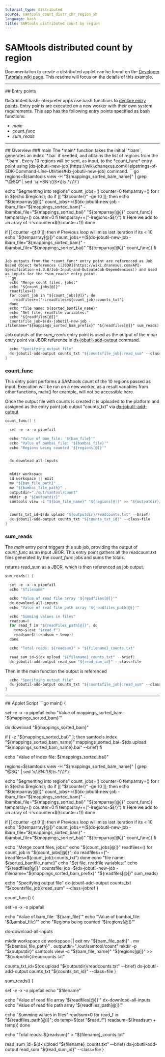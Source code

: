 ```yaml
---
tutorial_type: distributed
source: samtools_count_distr_chr_region_sh
language: bash
title: SAMtools distributed count by region
---
```

# SAMtools distributed count by region

Documentation to create a distributed applet can be found on the [Developer Tutorials wiki page](https://wiki.dnanexus.com/Developer-Tutorials/Parallelize-Your-App). This readme will focus on the details of this example.

<hr>## Entry points

Distributed bash-interpreter apps use bash functions to [declare entry points](https://wiki.dnanexus.com/Developer-Tutorials/Parallelize-Your-App#Adding-Entry-Points-to-Your-Code). Entry points are executed on a new worker with their own system requirements. This app has the following entry points specified as bash functions:

* *main*
* *count_func*
* *sum_reads*

<hr>## Overview
### main
The *main* function takes the initial `*.bam`, generates an index `*.bai` if needed, and obtains the list of regions from the `*.bam`. Every 10 regions will be sent, as input, to the *count_func* entry point using [dx-jobutil-new-job](https://wiki.dnanexus.com/Helpstrings-of-SDK-Command-Line-Utilities#dx-jobutil-new-job) command.
```go
  regions=$(samtools view -H "${mappings_sorted_bam_name}" | grep "\@SQ" | sed 's/.*SN:\(\S*\)\s.*/\1/')

  echo "Segmenting into regions"
  count_jobs=()
  counter=0
  temparray=()
  for r in $(echo $regions); do
    if [[ "${counter}" -ge 10 ]]; then
      echo "${temparray[@]}"
      count_jobs+=($(dx-jobutil-new-job -ibam_file="${mappings_sorted_bam}" -ibambai_file="${mappings_sorted_bai}" "${temparray[@]}" count_func))
      temparray=()
      counter=0
    fi
    temparray+=("-iregions=${r}") # Here we add to an array of -i<parameter>'s
    counter=$((counter+1))
  done

  if [[ counter -gt 0 ]]; then # Previous loop will miss last iteration  if its < 10
    echo "${temparray[@]}"
    count_jobs+=($(dx-jobutil-new-job -ibam_file="${mappings_sorted_bam}" -ibambai_file="${mappings_sorted_bai}" "${temparray[@]}" count_func))
  fi
```

Job outputs from the *count_func* entry point are referenced as Job Based Object References ([JBOR](https://wiki.dnanexus.com/API-Specification-v1.0.0/Job-Input-and-Output#Job-Dependencies)) and used as inputs for the *sum_reads* entry point.
```go
  echo "Merge count files, jobs:"
  echo "${count_jobs[@]}"
  readfiles=()
  for count_job in "${count_jobs[@]}"; do
    readfiles+=("-ireadfiles=${count_job}:counts_txt")
  done
  echo "file name: ${sorted_bamfile_name}"
  echo "Set file, readfile variables:"
  echo "${readfiles[@]}"
  countsfile_job=$(dx-jobutil-new-job -ifilename="${mappings_sorted_bam_prefix}" "${readfiles[@]}" sum_reads)
```

Job outputs of the *sum_reads* entry point is used as the output of the *main* entry point via JBOR reference in [dx-jobutil-add-output](https://wiki.dnanexus.com/Helpstrings-of-SDK-Command-Line-Utilities#dx-jobutil-add-output) command.
```go
  echo "Specifying output file"
  dx-jobutil-add-output counts_txt "${countsfile_job}:read_sum" --class=jobref
}
```

### count_func
This entry point performs a SAMtools count of the 10 regions passed as input. Execution will be run on a new worker, as a result variables from other functions, main() for example, will not be accessible here.

Once the output file with counts is created it is uploaded to the platform and assigned as the entry point job output "counts_txt" via [dx-jobutil-add-output](https://wiki.dnanexus.com/Helpstrings-of-SDK-Command-Line-Utilities#dx-jobutil-add-output).
```go
count_func() {

  set -e -x -o pipefail

  echo "Value of bam_file: '${bam_file}'"
  echo "Value of bambai_file: '${bambai_file}'"
  echo "Regions being counted '${regions[@]}'"


  dx-download-all-inputs


  mkdir workspace
  cd workspace || exit
  mv "${bam_file_path}" .
  mv "${bambai_file_path}" .
  outputdir="./out/samtool/count"
  mkdir -p "${outputdir}"
  samtools view -c "${bam_file_name}" "${regions[@]}" >> "${outputdir}/readcounts.txt"


  counts_txt_id=$(dx upload "${outputdir}/readcounts.txt" --brief)
  dx-jobutil-add-output counts_txt "${counts_txt_id}" --class=file
}
```

### sum_reads
The *main* entry point triggers this sub job, providing the output of *count_func* as an input JBOR. This entry point gathers all the readcount.txt files generated by the *count_func* jobs and sums the totals.

returns read_sum as a JBOR, which is then referenced as job output.
```go
sum_reads() {

  set -e -x -o pipefail
  echo "$filename"

  echo "Value of read file array '${readfiles[@]}'"
  dx-download-all-inputs
  echo "Value of read file path array '${readfiles_path[@]}'"

  echo "Summing values in files"
  readsum=0
  for read_f in "${readfiles_path[@]}"; do
    temp=$(cat "$read_f")
    readsum=$((readsum + temp))
  done

  echo "Total reads: ${readsum}" > "${filename}_counts.txt"

  read_sum_id=$(dx upload "${filename}_counts.txt" --brief)
  dx-jobutil-add-output read_sum "${read_sum_id}" --class=file
```

Then in the main function the output is referenced
```go
  echo "Specifying output file"
  dx-jobutil-add-output counts_txt "${countsfile_job}:read_sum" --class=jobref
}
```
<hr>
## Applet Script
```go
main() {


  set -e -x -o pipefail
  echo "Value of mappings_sorted_bam: '${mappings_sorted_bam}'"


  dx download "${mappings_sorted_bam}"

  if [ -z "${mappings_sorted_bai}" ]; then
    samtools index "${mappings_sorted_bam_name}"
    mappings_sorted_bai=$(dx upload "${mappings_sorted_bam_name}.bai" --brief)
  fi

  echo "Value of index file: ${mappings_sorted_bai}"


  regions=$(samtools view -H "${mappings_sorted_bam_name}" | grep "\@SQ" | sed 's/.*SN:\(\S*\)\s.*/\1/')

  echo "Segmenting into regions"
  count_jobs=()
  counter=0
  temparray=()
  for r in $(echo $regions); do
    if [[ "${counter}" -ge 10 ]]; then
      echo "${temparray[@]}"
      count_jobs+=($(dx-jobutil-new-job -ibam_file="${mappings_sorted_bam}" -ibambai_file="${mappings_sorted_bai}" "${temparray[@]}" count_func))
      temparray=()
      counter=0
    fi
    temparray+=("-iregions=${r}") # Here we add to an array of -i<parameter>'s
    counter=$((counter+1))
  done

  if [[ counter -gt 0 ]]; then # Previous loop will miss last iteration  if its < 10
    echo "${temparray[@]}"
    count_jobs+=($(dx-jobutil-new-job -ibam_file="${mappings_sorted_bam}" -ibambai_file="${mappings_sorted_bai}" "${temparray[@]}" count_func))
  fi


  echo "Merge count files, jobs:"
  echo "${count_jobs[@]}"
  readfiles=()
  for count_job in "${count_jobs[@]}"; do
    readfiles+=("-ireadfiles=${count_job}:counts_txt")
  done
  echo "file name: ${sorted_bamfile_name}"
  echo "Set file, readfile variables:"
  echo "${readfiles[@]}"
  countsfile_job=$(dx-jobutil-new-job -ifilename="${mappings_sorted_bam_prefix}" "${readfiles[@]}" sum_reads)


  echo "Specifying output file"
  dx-jobutil-add-output counts_txt "${countsfile_job}:read_sum" --class=jobref
}

count_func() {

  set -e -x -o pipefail

  echo "Value of bam_file: '${bam_file}'"
  echo "Value of bambai_file: '${bambai_file}'"
  echo "Regions being counted '${regions[@]}'"


  dx-download-all-inputs


  mkdir workspace
  cd workspace || exit
  mv "${bam_file_path}" .
  mv "${bambai_file_path}" .
  outputdir="./out/samtool/count"
  mkdir -p "${outputdir}"
  samtools view -c "${bam_file_name}" "${regions[@]}" >> "${outputdir}/readcounts.txt"


  counts_txt_id=$(dx upload "${outputdir}/readcounts.txt" --brief)
  dx-jobutil-add-output counts_txt "${counts_txt_id}" --class=file
}

sum_reads() {

  set -e -x -o pipefail
  echo "$filename"

  echo "Value of read file array '${readfiles[@]}'"
  dx-download-all-inputs
  echo "Value of read file path array '${readfiles_path[@]}'"

  echo "Summing values in files"
  readsum=0
  for read_f in "${readfiles_path[@]}"; do
    temp=$(cat "$read_f")
    readsum=$((readsum + temp))
  done

  echo "Total reads: ${readsum}" > "${filename}_counts.txt"

  read_sum_id=$(dx upload "${filename}_counts.txt" --brief)
  dx-jobutil-add-output read_sum "${read_sum_id}" --class=file
}
```
